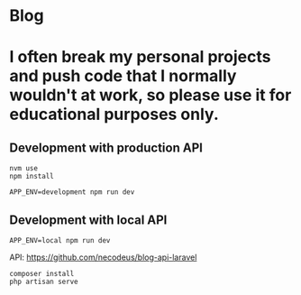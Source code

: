 # Blog

# I often break my personal projects and push code that I normally wouldn't at work, so please use it for educational purposes only.

## Development with production API

```
nvm use
npm install
```

```
APP_ENV=development npm run dev
```

## Development with local API

```
APP_ENV=local npm run dev
```

API:
https://github.com/necodeus/blog-api-laravel

```
composer install
php artisan serve
```
